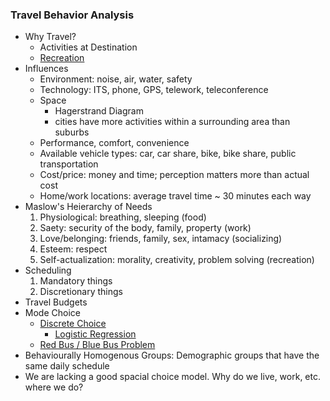 ### Travel Behavior Analysis
* Why Travel?
  * Activities at Destination
  * [Recreation](https://en.wikipedia.org/wiki/Recreation)
* Influences
  * Environment: noise, air, water, safety
  * Technology: ITS, phone, GPS, telework, teleconference
  * Space
    * Hagerstrand Diagram
    * cities have more activities within a surrounding area than suburbs
  * Performance, comfort, convenience
  * Available vehicle types: car, car share, bike, bike share, public transportation
  * Cost/price: money and time; perception matters more than actual cost
  * Home/work locations: average travel time ~ 30 minutes each way
* Maslow's Heierarchy of Needs
  1. Physiological: breathing, sleeping (food)
  2. Saety: security of the body, family, property (work)
  3. Love/belonging: friends, family, sex, intamacy (socializing)
  4. Esteem: respect
  5. Self-actualization: morality, creativity, problem solving (recreation)
* Scheduling
  1. Mandatory things
  2. Discretionary things
* Travel Budgets
* Mode Choice
  * [Discrete Choice](https://en.wikipedia.org/wiki/Discrete_choice)
    * [Logistic Regression](https://en.wikipedia.org/wiki/Logistic_regression)
  * [Red Bus / Blue Bus Problem](https://en.wikipedia.org/wiki/Independence_of_irrelevant_alternatives#Criticism_of_IIA)
* Behaviourally Homogenous Groups: Demographic groups that have the same daily schedule
* We are lacking a good spacial choice model. Why do we live, work, etc. where we do?
